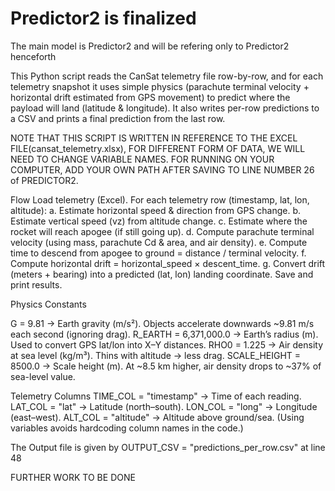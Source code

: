 # Predictor2 is finalized
The main model is Predictor2 and will be refering only to Predictor2 henceforth

This Python script reads the CanSat telemetry file row-by-row, and for each telemetry snapshot it uses simple physics (parachute terminal velocity + horizontal drift estimated from GPS movement) to predict where the payload will land (latitude & longitude). It also writes per-row predictions to a CSV and prints a final prediction from the last row. 

NOTE THAT THIS SCRIPT IS WRITTEN IN REFERENCE TO THE EXCEL FILE(cansat_telemetry.xlsx), FOR DIFFERENT FORM OF DATA, WE WILL NEED TO CHANGE VARIABLE NAMES.  FOR RUNNING ON YOUR COMPUTER, ADD YOUR OWN PATH AFTER SAVING TO LINE NUMBER 26 of PREDICTOR2.

Flow
Load telemetry (Excel).
For each telemetry row (timestamp, lat, lon, altitude):
 a. Estimate horizontal speed & direction from GPS change.
 b. Estimate vertical speed (vz) from altitude change.
 c. Estimate where the rocket will reach apogee (if still going up).
 d. Compute parachute terminal velocity (using mass, parachute Cd & area, and air density).
 e. Compute time to descend from apogee to ground = distance / terminal velocity.
 f. Compute horizontal drift = horizontal_speed × descent_time.
 g. Convert drift (meters + bearing) into a predicted (lat, lon) landing coordinate.
Save and print results.

Physics Constants

G = 9.81 → Earth gravity (m/s²). Objects accelerate downwards ~9.81 m/s each second (ignoring drag).
R_EARTH = 6,371,000.0 → Earth’s radius (m). Used to convert GPS lat/lon into X–Y distances.
RHO0 = 1.225 → Air density at sea level (kg/m³). Thins with altitude → less drag.
SCALE_HEIGHT = 8500.0 → Scale height (m). At ~8.5 km higher, air density drops to ~37% of sea-level value.

 
Telemetry Columns
TIME_COL = "timestamp" → Time of each reading.
LAT_COL = "lat" → Latitude (north–south).
LON_COL = "long" → Longitude (east–west).
ALT_COL = "altitude" → Altitude above ground/sea.
(Using variables avoids hardcoding column names in the code.)
 

The Output file is given by OUTPUT_CSV = "predictions_per_row.csv" at line 48

FURTHER WORK TO BE DONE


